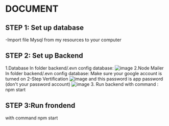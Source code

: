 # DOCUMENT 
## STEP 1: Set up database
-Import file  Mysql from my resources to your computer
## STEP 2: Set up Backend
1.Database
  In folder backend/.evn config database:
  ![image](https://user-images.githubusercontent.com/97574971/175485185-09da44be-3319-492b-b7b1-5a3d240658ad.png)
2.Node Mailer
  In folder backend/.evn config database:
  Make sure your google account is turned on 2-Step Vertification 
  ![image](https://user-images.githubusercontent.com/97574971/175485933-1cd07083-063b-44d1-af8d-2f4a1afe23ea.png)
  and this password is app password (don't your password account)
  ![image](https://user-images.githubusercontent.com/97574971/175486674-07c7bddb-9e0f-411a-8d4f-e4a90070c30e.png)
3. Run backend
  with command : npm start
## STEP 3:Run frondend 
  with command npm start
    

